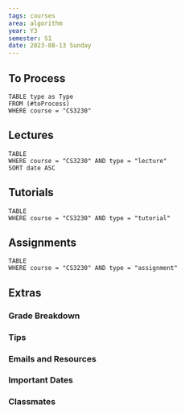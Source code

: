 ```yaml
---
tags: courses
area: algorithm
year: Y3
semester: S1
date: 2023-08-13 Sunday
---
```


## To Process

```dataview
TABLE type as Type
FROM (#toProcess) 
WHERE course = "CS3230"
```

## Lectures

```dataview
TABLE
WHERE course = "CS3230" AND type = "lecture"
SORT date ASC
```

## Tutorials
```dataview
TABLE
WHERE course = "CS3230" AND type = "tutorial"
```

## Assignments
```dataview
TABLE
WHERE course = "CS3230" AND type = "assignment"
```

## Extras
### Grade Breakdown
### Tips
### Emails and Resources
### Important Dates
### Classmates